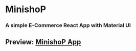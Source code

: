# MinishoP
### A simple E-Commerce React App with Material UI
## Preview: [MinishoP App](https://sajjad-kazemi-minishop.netlify.app/)

